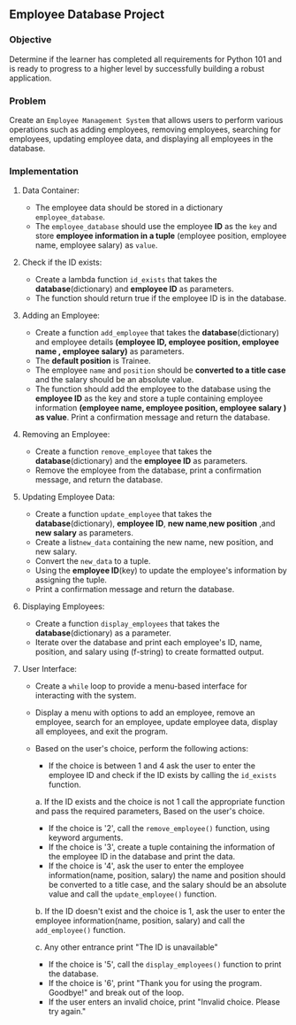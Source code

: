 ## Employee Database Project

### Objective 
Determine if the learner has completed all requirements for Python 101 and is ready to progress to a higher level by successfully building a robust application.
### Problem
Create an `Employee Management System` that allows users to perform various operations such as adding employees, removing employees, searching for employees, updating employee data, and displaying all employees in the database.
### Implementation
1. Data Container:
     - The employee data should be stored in a dictionary `employee_database`.
     - The `employee_database` should use the employee **ID** as the `key` and store **employee information in a tuple** (employee position, employee name, employee salary) as `value`.
     
2. Check if the ID exists:
     - Create a lambda function `id_exists` that takes the **database**(dictionary) and **employee ID** as parameters.
     - The function should return true if the employee ID is in the database.  

4. Adding an Employee:
     - Create a function `add_employee` that takes the **database**(dictionary) and employee details **(employee ID, employee position, employee name , employee salary)** as parameters.
     - The **default position** is Trainee.
     - The employee `name` and `position` should be **converted to a title case** and the salary should be an absolute value.
     - The function should add the employee to the database using the **employee ID** as the key and store a tuple containing employee information **(employee name, employee position, employee salary ) as value**. Print a confirmation message and return the database.

5. Removing an Employee:
     - Create a function `remove_employee` that takes the **database**(dictionary) and the **employee ID** as parameters.
     - Remove the employee from the database, print a confirmation message, and return the database.
     
   
6. Updating Employee Data:
     - Create a function `update_employee` that takes the **database**(dictionary), **employee ID**, **new name**,**new position** ,and **new salary** as parameters.
     - Create a list`new_data` containing the new name, new position, and new salary.
     - Convert the `new_data` to a tuple.
     - Using the **employee ID**(key) to update the employee's information by assigning the tuple.
     - Print a confirmation message and return the database.
  
7. Displaying Employees:
     - Create a function `display_employees` that takes the **database**(dictionary) as a parameter.
     - Iterate over the database and print each employee's ID, name, position, and salary using (f-string) to create formatted output.
     
8. User Interface:
     - Create a `while` loop to provide a menu-based interface for interacting with the system.
     - Display a menu with options to add an employee, remove an employee, search for an employee, update employee data, display all employees, and exit the program.  
     - Based on the user's choice, perform the following actions:
          - If the choice is between 1 and 4 ask the user to enter the employee ID and check if the ID exists by calling the `id_exists` function.
     
          a.  If the ID exists and the choice is not 1 call the appropriate function and pass the required parameters, Based on the user's choice.
          - If the choice is '2', call the `remove_employee()` function, using keyword arguments.
          - If the choice is '3', create a tuple containing the information of the employee ID in the database and print the data.
          - If the choice is '4', ask the user to enter the employee information(name, position, salary) the name and position should be converted to a title case, and the salary should be an absolute value and call the `update_employee()` function.
     
          b.  If the ID doesn't exist and the choice is 1, ask the user to enter the employee information(name, position, salary) and call the `add_employee()` function.
       
          c. Any other entrance print "The ID is unavailable"

          - If the choice is '5', call the `display_employees()` function to print the database.
          - If the choice is '6', print "Thank you for using the program. Goodbye!" and break out of the loop.
          - If the user enters an invalid choice, print "Invalid choice. Please try again."

